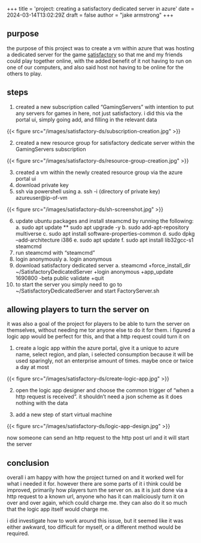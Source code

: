 +++
title = 'project: creating a satisfactory dedicated server in azure'
date = 2024-03-14T13:02:29Z
draft = false
author = "jake armstrong"
+++

## purpose

the purpose of this project was to create a vm within azure that was hosting a dedicated server for the game [satisfactory](https://www.satisfactorygame.com/) so that me and my friends could play together online, with the added benefit of it not having to run on one of our computers, and also said host not having to be online for the others to play.

## steps

1. created a new subscription called “GamingServers” with intention to put any servers for games in here, not just satisfactory. i did this via the portal ui, simply going add, and filling in the relevant data

{{< figure src="/images/satisfactory-ds/subscription-creation.jpg" >}}

2.	created a new resource group for satisfactory dedicate server within the GamingServers subscription

{{< figure src="/images/satisfactory-ds/resource-group-creation.jpg" >}}

3.	created a vm within the newly created resource group via the azure portal ui
4.	download private key
5.	ssh via powershell using
    a.	ssh -i (directory of private key) azureuser@ip-of-vm

{{< figure src="/images/satisfactory-ds/sh-screenshot.jpg" >}}

6.	update ubuntu packages and install steamcmd by running the following:
    a.	sudo apt update ** sudo apt upgrade -y
    b.	sudo add-apt-repository multiverse
    c.	sudo apt install software-properties-common
    d.	sudo dpkg –add-architecture i386
    e.	sudo apt update
    f.	sudo apt install lib32gcc-s1 steamcmd
7.	run steamcmd with “steamcmd”
8.	login anonymously
    a.	login anonymous
9.	download satisfactory dedicated server
    a.	steamcmd +force_install_dir ~/SatisfactoryDedicatedServer +login anonymous +app_update 1690800 -beta public validate +quit
10.	 to start the server you simply need to go to ~/SatisfactoryDedicatedServer and start FactoryServer.sh


## allowing players to turn the server on


it was also a goal of the project for players to be able to turn the server on themselves, without needing me tor anyone else to do it for them. i figured a logic app would be perfect for this, and that a http request could turn it on

1.	create a logic app within the azure portal, give it a unique to azure name, select region, and plan, i selected consumption because it will be used sparingly, not an enterprise amount of times. maybe once or twice a day at most

{{< figure src="/images/satisfactory-ds/create-logic-app.jpg" >}}

2.	open the logic app designer and choose the common trigger of “when a http request is received”. it shouldn’t need a json scheme as it does nothing with the data

3.	add a new step of start virtual machine

{{< figure src="/images/satisfactory-ds/logic-app-design.jpg" >}}

now someone can send an http request to the http post url and it will start the server

## conclusion

overall i am happy with how the project turned on and it worked well for what i needed it for. however there are some parts of it i think could be improved, primarily how players turn the server on. as it is just done via a http request to a known url, anyone who has it can maliciously turn it on over and over again, which could charge me. they can also do it so much that the logic app itself would charge me. 

i did investigate how to work around this issue, but it seemed like it was either awkward, too difficult for myself, or a different method would be required.








